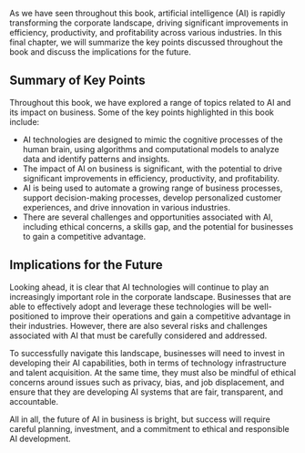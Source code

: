 
As we have seen throughout this book, artificial intelligence (AI) is rapidly transforming the corporate landscape, driving significant improvements in efficiency, productivity, and profitability across various industries. In this final chapter, we will summarize the key points discussed throughout the book and discuss the implications for the future.

Summary of Key Points
---------------------

Throughout this book, we have explored a range of topics related to AI and its impact on business. Some of the key points highlighted in this book include:

* AI technologies are designed to mimic the cognitive processes of the human brain, using algorithms and computational models to analyze data and identify patterns and insights.
* The impact of AI on business is significant, with the potential to drive significant improvements in efficiency, productivity, and profitability.
* AI is being used to automate a growing range of business processes, support decision-making processes, develop personalized customer experiences, and drive innovation in various industries.
* There are several challenges and opportunities associated with AI, including ethical concerns, a skills gap, and the potential for businesses to gain a competitive advantage.

Implications for the Future
---------------------------

Looking ahead, it is clear that AI technologies will continue to play an increasingly important role in the corporate landscape. Businesses that are able to effectively adopt and leverage these technologies will be well-positioned to improve their operations and gain a competitive advantage in their industries. However, there are also several risks and challenges associated with AI that must be carefully considered and addressed.

To successfully navigate this landscape, businesses will need to invest in developing their AI capabilities, both in terms of technology infrastructure and talent acquisition. At the same time, they must also be mindful of ethical concerns around issues such as privacy, bias, and job displacement, and ensure that they are developing AI systems that are fair, transparent, and accountable.

All in all, the future of AI in business is bright, but success will require careful planning, investment, and a commitment to ethical and responsible AI development.